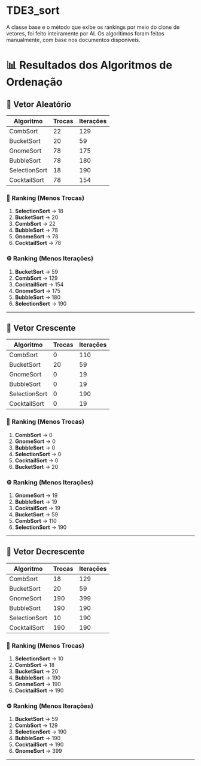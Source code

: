 # TDE3_sort

A classe base e o método que exibe os rankings por meio do clone de vetores, foi feito inteiramente por AI.
Os algoritimos foram feitos manualmente, com base nos documentos disponiveis.

# 📊 Resultados dos Algoritmos de Ordenação

## 🔹 Vetor Aleatório

| Algoritmo       | Trocas | Iterações |
|------------------|--------|-----------|
| CombSort         | 22     | 129       |
| BucketSort       | 20     | 59        |
| GnomeSort        | 78     | 175       |
| BubbleSort       | 78     | 180       |
| SelectionSort    | 18     | 190       |
| CocktailSort     | 78     | 154       |

### 🏅 Ranking (Menos Trocas)
1. **SelectionSort** → 18  
2. **BucketSort** → 20  
3. **CombSort** → 22  
4. **BubbleSort** → 78  
5. **GnomeSort** → 78  
6. **CocktailSort** → 78  

### ⚙️ Ranking (Menos Iterações)
1. **BucketSort** → 59  
2. **CombSort** → 129  
3. **CocktailSort** → 154  
4. **GnomeSort** → 175  
5. **BubbleSort** → 180  
6. **SelectionSort** → 190  

---

## 🔹 Vetor Crescente

| Algoritmo       | Trocas | Iterações |
|------------------|--------|-----------|
| CombSort         | 0      | 110       |
| BucketSort       | 20     | 59        |
| GnomeSort        | 0      | 19        |
| BubbleSort       | 0      | 19        |
| SelectionSort    | 0      | 190       |
| CocktailSort     | 0      | 19        |

### 🏅 Ranking (Menos Trocas)
1. **CombSort** → 0  
2. **GnomeSort** → 0  
3. **BubbleSort** → 0  
4. **SelectionSort** → 0  
5. **CocktailSort** → 0  
6. **BucketSort** → 20  

### ⚙️ Ranking (Menos Iterações)
1. **GnomeSort** → 19  
2. **BubbleSort** → 19  
3. **CocktailSort** → 19  
4. **BucketSort** → 59  
5. **CombSort** → 110  
6. **SelectionSort** → 190  

---

## 🔹 Vetor Decrescente

| Algoritmo       | Trocas | Iterações |
|------------------|--------|-----------|
| CombSort         | 18     | 129       |
| BucketSort       | 20     | 59        |
| GnomeSort        | 190    | 399       |
| BubbleSort       | 190    | 190       |
| SelectionSort    | 10     | 190       |
| CocktailSort     | 190    | 190       |

### 🏅 Ranking (Menos Trocas)
1. **SelectionSort** → 10  
2. **CombSort** → 18  
3. **BucketSort** → 20  
4. **BubbleSort** → 190  
5. **GnomeSort** → 190  
6. **CocktailSort** → 190  

### ⚙️ Ranking (Menos Iterações)
1. **BucketSort** → 59  
2. **CombSort** → 129  
3. **SelectionSort** → 190  
4. **BubbleSort** → 190  
5. **CocktailSort** → 190  
6. **GnomeSort** → 399  

---
